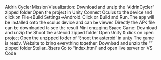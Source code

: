 Aldrin Cycler Mission Visualization:
Download and unzip the “AldrinCycler” zipped folder
Open the project in Unity
Connect Oculus to the device and click on File->Build Settings->Android. Click on Build and Run. The app will be installed onto the oculus device and can be viewed
Directly the APK file can be downloaded to see the result
Mini engaging Space Game:
Download and unzip the Shoot the asteroid zipped folder
Open Unity & click on open project
Open the unzipped folder of ‘Shoot the asteroid’ in unity
The game is ready.
Website to bring everything together:
Download and unzip the “” zipped folder Stellar_Risers
Go to “index.html” and open live server on VS Code
